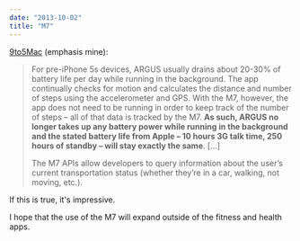 ```yaml
---
date: "2013-10-02"
title: "M7"
---
```


[9to5Mac](http://9to5mac.com/2013/09/29/more-m7-details-data-storage-battery-life-android-motion-coprocessor-adoption/) (emphasis mine):

> For pre-iPhone 5s devices, ARGUS usually drains about 20-30% of battery life per day while running in the background. The app continually checks for motion and calculates the distance and number of steps using the accelerometer and GPS. With the M7, however, the app does not need to be running in order to keep track of the number of steps – all of that data is tracked by the M7. **As such, ARGUS no longer takes up any battery power while running in the background and the stated battery life from Apple – 10 hours 3G talk time, 250 hours of standby – will stay exactly the same**. […]
>
> The M7 APIs allow developers to query information about the user’s current transportation status (whether they’re in a car, walking, not moving, etc.).

If this is true, it's impressive.

I hope that the use of the M7 will expand outside of the fitness and health apps.
